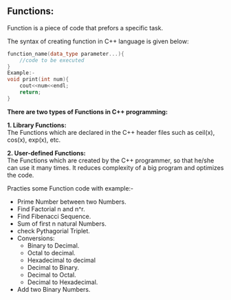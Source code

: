 ## Functions:
Function is a piece of code that prefors a specific task.

The syntax of creating function in C++ language is given below:
```c++ 
function_name(data_type parameter...){
    //code to be executed
}
Example:-
void print(int num){
    cout<<num<<endl;
    return;
}
```
**There are two types of Functions in C++ programming:**

**1. Library Functions:** <br> 
The Functions which are declared in the C++ header files such as ceil(x), cos(x), exp(x), etc.

**2. User-defined Functions:** <br>
The Functions which are created by the C++ programmer, so that he/she can use it many times. It reduces complexity of a big program and optimizes the code.

Practies some Function code with example:-
*  Prime Number between two Numbers.  
*  Find Factorial n and n^r.
*  Find Fibenacci Sequence.
*  Sum of first n natural Numbers.
*  check Pythagorial Triplet.
*  Conversions:
    -   Binary to Decimal.
    -   Octal to decimal. 
    -   Hexadecimal to decimal
    -   Decimal to Binary.
    -   Decimal to Octal.
    -   Decimal to Hexadecimal.
*  Add two Binary Numbers.